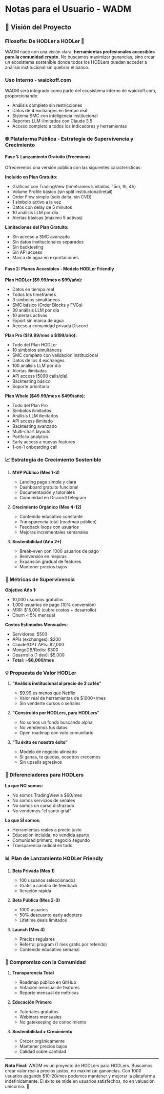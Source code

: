 # Notas para el Usuario - WADM

## 🎯 Visión del Proyecto

### Filosofía: De HODLer a HODLer 🤝
WADM nace con una visión clara: **herramientas profesionales accesibles para la comunidad crypto**. No buscamos maximizar ganancias, sino crear un ecosistema sostenible donde todos los HODLers puedan acceder a análisis institucional sin quebrar el banco.

### Uso Interno - waickoff.com
WADM será integrado como parte del ecosistema interno de waickoff.com, proporcionando:
- Análisis completo sin restricciones
- Datos de 4 exchanges en tiempo real
- Sistema SMC con inteligencia institucional
- Reportes LLM ilimitados con Claude 3.5
- Acceso completo a todos los indicadores y herramientas

### 🌐 Plataforma Pública - Estrategia de Supervivencia y Crecimiento

#### **Fase 1: Lanzamiento Gratuito (Freemium)**
Ofreceremos una versión pública con las siguientes características:

**Incluido en Plan Gratuito:**
- Gráficos con TradingView (timeframes limitados: 15m, 1h, 4h)
- Volume Profile básico (sin split institucional/retail)
- Order Flow simple (solo delta, sin CVD)
- 1 símbolo activo a la vez
- Datos con delay de 5 minutos
- 10 análisis LLM por día
- Alertas básicas (máximo 5 activas)

**Limitaciones del Plan Gratuito:**
- Sin acceso a SMC avanzado
- Sin datos institucionales separados
- Sin backtesting
- Sin API access
- Marca de agua en exportaciones

#### **Fase 2: Planes Accesibles - Modelo HODLer Friendly**

**Plan HODLer ($9.99/mes o $99/año):**
- Datos en tiempo real
- Todos los timeframes
- 3 símbolos simultáneos
- SMC básico (Order Blocks y FVGs)
- 30 análisis LLM por día
- 10 alertas activas
- Export sin marca de agua
- Acceso a comunidad privada Discord

**Plan Pro ($19.99/mes o $199/año):**
- Todo del Plan HODLer
- 10 símbolos simultáneos
- SMC completo con validación institucional
- Datos de los 4 exchanges
- 100 análisis LLM por día
- Alertas ilimitadas
- API access (5000 calls/día)
- Backtesting básico
- Soporte prioritario

**Plan Whale ($49.99/mes o $499/año):**
- Todo del Plan Pro
- Símbolos ilimitados
- Análisis LLM ilimitados
- API access ilimitado
- Backtesting avanzado
- Multi-chart layouts
- Portfolio analytics
- Early access a nuevas features
- 1-on-1 onboarding call

### 📈 Estrategia de Crecimiento Sostenible

1. **MVP Público (Mes 1-3)**
   - Landing page simple y clara
   - Dashboard gratuito funcional
   - Documentación y tutoriales
   - Comunidad en Discord/Telegram

2. **Crecimiento Orgánico (Mes 4-12)**
   - Contenido educativo constante
   - Transparencia total (roadmap público)
   - Feedback loops con usuarios
   - Mejoras incrementales semanales

3. **Sostenibilidad (Año 2+)**
   - Break-even con 1000 usuarios de pago
   - Reinversión en mejoras
   - Expansión gradual de features
   - Mantener precios bajos

### 🎯 Métricas de Supervivencia

**Objetivo Año 1:**
- 10,000 usuarios gratuitos
- 1,000 usuarios de pago (10% conversión)
- MRR: $15,000 (cubre costos + desarrollo)
- Churn < 5% mensual

**Costos Estimados Mensuales:**
- Servidores: $500
- APIs (exchanges): $200
- Claude/GPT APIs: $2,000
- MongoDB/Redis: $300
- Desarrollo (1 dev): $5,000
- **Total: ~$8,000/mes**

### 💡 Propuesta de Valor HODLer

1. **"Análisis institucional al precio de 2 cafés"**
   - $9.99 es menos que Netflix
   - Valor real de herramientas de $1000+/mes
   - Sin venderte cursos o señales

2. **"Construido por HODLers, para HODLers"**
   - No somos un fondo buscando alpha
   - No vendemos tus datos
   - Open roadmap con voto comunitario

3. **"Tu éxito es nuestro éxito"**
   - Modelo de negocio alineado
   - Si ganas, te quedas, nosotros crecemos
   - Sin upsells agresivos

### 🚀 Diferenciadores para HODLers

**Lo que NO somos:**
- No somos TradingView a $60/mes
- No somos servicios de señales
- No somos un curso disfrazado
- No vendemos "el santo grial"

**Lo que SÍ somos:**
- Herramientas reales a precio justo
- Educación incluida, no vendida aparte
- Comunidad primero, negocio segundo
- Transparencia radical en todo

### 📊 Plan de Lanzamiento HODLer Friendly

1. **Beta Privada (Mes 1)**
   - 100 usuarios seleccionados
   - Gratis a cambio de feedback
   - Iteración rápida

2. **Beta Pública (Mes 2-3)**
   - 1000 usuarios
   - 50% descuento early adopters
   - Lifetime deals limitados

3. **Launch (Mes 4)**
   - Precios regulares
   - Referral program (1 mes gratis por referido)
   - Contenido educativo semanal

### 🤝 Compromiso con la Comunidad

1. **Transparencia Total**
   - Roadmap público en GitHub
   - Votación mensual de features
   - Reporte mensual de métricas

2. **Educación Primero**
   - Tutoriales gratuitos
   - Webinars mensuales
   - No gatekeeping de conocimiento

3. **Sostenibilidad > Crecimiento**
   - Crecer orgánicamente
   - Mantener precios bajos
   - Calidad sobre cantidad

---

**Nota Final**: WADM es un proyecto de HODLers para HODLers. Buscamos crear valor real a precios justos, no maximizar ganancias. Con 1000 usuarios pagando $10-20/mes podemos mantener y mejorar la plataforma indefinidamente. El éxito se mide en usuarios satisfechos, no en valuación unicornio. 🚀
